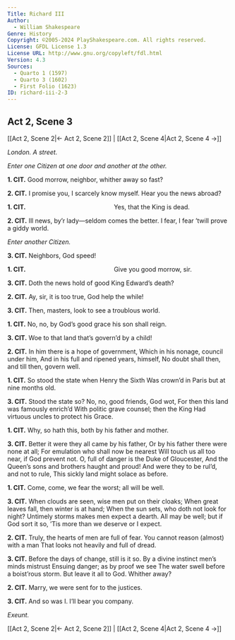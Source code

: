 ```yaml
---
Title: Richard III
Author: 
  - William Shakespeare
Genre: History
Copyright: ©2005-2024 PlayShakespeare.com. All rights reserved.
License: GFDL License 1.3
License URL: http://www.gnu.org/copyleft/fdl.html
Version: 4.3
Sources:
  - Quarto 1 (1597)
  - Quarto 3 (1602)
  - First Folio (1623)
ID: richard-iii-2-3
---
```


## Act 2, Scene 3
[[Act 2, Scene 2|← Act 2, Scene 2]] | [[Act 2, Scene 4|Act 2, Scene 4 →]]

*London. A street.*

*Enter one Citizen at one door and another at the other.*

**1. CIT.**
Good morrow, neighbor, whither away so fast?

**2. CIT.**
I promise you, I scarcely know myself.
Hear you the news abroad?

**1. CIT.**
              Yes, that the King is dead.

**2. CIT.**
Ill news, by’r lady—seldom comes the better.
I fear, I fear ’twill prove a giddy world.

*Enter another Citizen.*

**3. CIT.**
Neighbors, God speed!

**1. CIT.**
              Give you good morrow, sir.

**3. CIT.**
Doth the news hold of good King Edward’s death?

**2. CIT.**
Ay, sir, it is too true, God help the while!

**3. CIT.**
Then, masters, look to see a troublous world.

**1. CIT.**
No, no, by God’s good grace his son shall reign.

**3. CIT.**
Woe to that land that’s govern’d by a child!

**2. CIT.**
In him there is a hope of government,
Which in his nonage, council under him,
And in his full and ripened years, himself,
No doubt shall then, and till then, govern well.

**1. CIT.**
So stood the state when Henry the Sixth
Was crown’d in Paris but at nine months old.

**3. CIT.**
Stood the state so? No, no, good friends, God wot,
For then this land was famously enrich’d
With politic grave counsel; then the King
Had virtuous uncles to protect his Grace.

**1. CIT.**
Why, so hath this, both by his father and mother.

**3. CIT.**
Better it were they all came by his father,
Or by his father there were none at all;
For emulation who shall now be nearest
Will touch us all too near, if God prevent not.
O, full of danger is the Duke of Gloucester,
And the Queen’s sons and brothers haught and proud!
And were they to be rul’d, and not to rule,
This sickly land might solace as before.

**1. CIT.**
Come, come, we fear the worst; all will be well.

**3. CIT.**
When clouds are seen, wise men put on their cloaks;
When great leaves fall, then winter is at hand;
When the sun sets, who doth not look for night?
Untimely storms makes men expect a dearth.
All may be well; but if God sort it so,
’Tis more than we deserve or I expect.

**2. CIT.**
Truly, the hearts of men are full of fear.
You cannot reason (almost) with a man
That looks not heavily and full of dread.

**3. CIT.**
Before the days of change, still is it so.
By a divine instinct men’s minds mistrust
Ensuing danger; as by proof we see
The water swell before a boist’rous storm.
But leave it all to God. Whither away?

**2. CIT.**
Marry, we were sent for to the justices.

**3. CIT.**
And so was I. I’ll bear you company.

*Exeunt.*

[[Act 2, Scene 2|← Act 2, Scene 2]] | [[Act 2, Scene 4|Act 2, Scene 4 →]]
